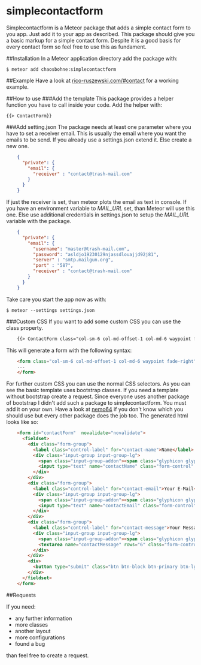 # simplecontactform

Simplecontactform is a Meteor package that adds a simple contact form to you app. Just add it to your app as described. This package should give you a basic markup for a simple contact form. Despite it is a good basis for every contact form so feel free to use this as fundament.

##Installation
In a Meteor application directory add the package with:
    
    $ meteor add chaosbohne:simplecontactform
    
##Example
Have a look at [rico-ruszewski.com/#contact](http://rico-ruszewski.com/#contact) for a working example.
    
##How to use
###Add the template
This package provides a helper function you have to call inside your code.
Add the helper with:

    {{> ContactForm}}
    
###Add setting.json
The package needs at least one parameter where you have to set a receiver email. This is usually the email where you want the emails to be send. If you already use a settings.json extend it. Else create a new one.

```JSON
    {
      "private": {
        "email": {
          "receiver" : "contact@trash-mail.com"
        }  
      }
    }
```

If just the receiver is set, than meteor plots the email as text in console. If you have an environment variable to _MAIL\_URL_ set, than Meteor will use this one. Else use additional credentials in settings.json to setup the _MAIL\_URL_ variable with the package.

```JSON
    {
      "private": {
        "email": {
          "username": "master@trash-mail.com",
          "password": "asldjo19230129njassdlouajjd92j81",
          "server" : "smtp.mailgun.org",
          "port" : "587",
          "receiver" : "contact@trash-mail.com"
        }  
      }
    }
```

Take care you start the app now as with:

    $ meteor --settings settings.json
 
###Custom CSS
If you want to add some custom CSS you can use the class property.

```HTML
    {{> ContactForm class="col-sm-6 col-md-offset-1 col-md-6 waypoint fade-right"}}
```    
   
This will generate a form with the following syntax:

```HTML
    <form class="col-sm-6 col-md-offset-1 col-md-6 waypoint fade-right" ...>
    ...
    </form>
```

For further custom CSS you can use the normal CSS selectors. As you can see the basic template uses bootstrap classes. If you need a template without bootstrap create a request. Since everyone uses another package of bootstrap I didn't add such a package to simplecontactform. You must add it on your own. Have a look at [nemo64](https://github.com/Nemo64/meteor-bootstrap)  if you don't know which you should use but every other package does the job too. The generated html looks like so:

```HTML
    <form id="contactForm"  novalidate="novalidate">
      <fieldset>
        <div class="form-group">
          <label class="control-label" for="contact-name">Name</label>
          <div class="input-group input-group-lg">
            <span class="input-group-addon"><span class="glyphicon glyphicon-user glyph-color"></span></span>
            <input type="text" name="contactName" class="form-control" placeholder="Your name" required="" data-schema-key="contactName" maxlength="50">
          </div>        
        </div>
        <div class="form-group">
          <label class="control-label" for="contact-email">Your E-Mail</label>
          <div class="input-group input-group-lg">
            <span class="input-group-addon"><span class="glyphicon glyphicon-envelope glyph-color"></span></span>
            <input type="text" name="contactEmail" class="form-control" placeholder="Your email" required="" data-schema-key="contactEmail">    
          </div> 
        </div>   
        <div class="form-group">
          <label class="control-label" for="contact-message">Your Message</label>
          <div class="input-group input-group-lg">
            <span class="input-group-addon"><span class="glyphicon glyphicon-comment glyph-color"></span></span>
            <textarea name="contactMessage" rows="6" class="form-control custom-control" placeholder="Your message" required="" data-schema-key="contactMessage" maxlength="1000"></textarea>    
          </div>  
        </div> 
        <div>
          <button type="submit" class="btn btn-block btn-primary btn-lg">Send Message</button>
        </div>
      </fieldset>
    </form>
```

##Requests

If you need:

 - any further information
 - more classes
 - another layout
 - more configurations
 - found a bug

than feel free to create a request.

